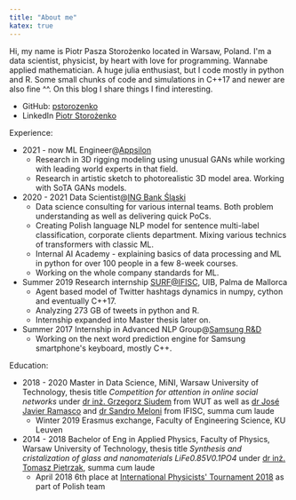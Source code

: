 ```yaml
---
title: "About me"
katex: true
---
```


Hi, my name is Piotr Pasza Storożenko located in Warsaw, Poland.
I'm a data scientist, physicist, by heart with love for programming.
Wannabe applied mathematician.
A huge julia enthusiast, but I code mostly in python and R.
Some small chunks of code and simulations in C++17 and newer are also fine ^^.
On this blog I share things I find interesting.

* GitHub: [pstorozenko](https://github.com/pstorozenko/)
* LinkedIn [Piotr Storożenko](https://www.linkedin.com/in/piotr-storo%C5%BCenko-438087128/)

Experience:

* 2021 - now  ML Engineer@[Appsilon](https://appsilon.com/)
  * Research in 3D rigging modeling using unusual GANs while working with leading world experts in that field.
  * Research in artistic sketch to photorealistic 3D model area. Working with SoTA GANs models.
* 2020 - 2021 Data Scientist@[ING Bank Śląski](https://www.ing.pl/)
  * Data science consulting for various internal teams. Both problem understanding as well as delivering quick PoCs.
  * Creating Polish language NLP model for sentence multi-label classification, corporate clients department. Mixing various technics of transformers with classic ML.
  * Internal AI Academy - explaining basics of data processing and ML in python for over 100 people in a few 8-week courses.
  * Working on the whole company standards for ML.
* Summer 2019 Research internship [SURF@IFISC](https://ifisc.uib-csic.es/), UIB, Palma de Mallorca
  * Agent based model of Twitter hashtags dynamics in numpy, cython and eventually C++17.
  * Analyzing 273 GB of tweets in python and R.
  * Internship expanded into Master thesis later on.
* Summer 2017 Internship in Advanced NLP Group@[Samsung R&D](https://samsungrd.pl/)
  * Working on the next word prediction engine for Samsung smartphone's keyboard, mostly C++.

Education:

* 2018 - 2020 Master in Data Science, MiNI, Warsaw University of Technology, thesis title _Competition for attention in online social networks_ under [dr inż. Grzegorz Siudem](http://if.pw.edu.pl/~siudem/) from WUT as well as [dr José Javier Ramasco](https://ifisc.uib-csic.es/~jramasco/) and [dr Sandro Meloni](https://ifisc.uib-csic.es/users/sandro/) from IFISC, summa cum laude
  * Winter 2019 Erasmus exchange, Faculty of Engineering Science, KU Leuven
* 2014 - 2018 Bachelor of Eng in Applied Physics, Faculty of Physics, Warsaw University of Technology, thesis title _Synthesis and cristalization of glass and nanomaterials LiFe0.85V0.1PO4_ under [dr inż. Tomasz Pietrzak](http://www.if.pw.edu.pl/~topie/), summa cum laude
  * April 2018 6th place at [International Physicists' Tournament 2018](https://2018.iptnet.info/) as part of Polish team
